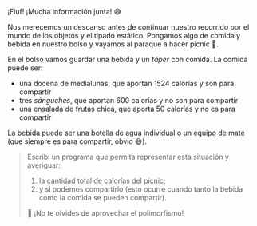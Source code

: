 ¡Fiuf! ¡Mucha información junta! :sweat_smile: 

Nos merecemos un descanso antes de continuar nuestro recorrido por el mundo de los objetos y el tipado estático. Pongamos algo de comida y bebida en nuestro bolso y vayamos al paraque a hacer picnic :deciduous_tree:.

En el bolso vamos guardar una bebida y un _táper_ con comida. La comida puede ser: 

  * una docena de medialunas, que aportan 1524 calorías y son para compartir
  * tres _sánguches_, que aportan 600 calorías y no son para compartir
  * una ensalada de frutas chica, que aporta 50 calorías y no es para compartir

La bebida puede ser una botella de agua individual o un equipo de mate (que siempre es para compartir, obvio :smile:). 

> Escribí un programa que permita representar esta situación y averiguar:
> 
> 1. la cantidad total de calorías del picnic; 
> 2. y si podemos compartirlo (esto ocurre cuando tanto la bebida como la comida se pueden compartir).
> 
> :cop: ¡No te olvides de aprovechar el polimorfismo!
